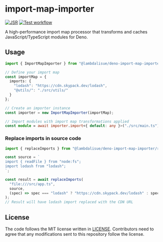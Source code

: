 # import-map-importer

[![JSR]][JSR-url]
[![Test workflow][test-badge]][test-url]

A high-performance import map processor that transforms and caches JavaScript/TypeScript modules for Deno.

## Usage

```typescript ignore
import { ImportMapImporter } from "@lambdalisue/deno-import-map-importer";

// Define your import map
const importMap = {
  imports: {
    "lodash": "https://cdn.skypack.dev/lodash",
    "@utils/": "./src/utils/"
  }
};

// Create an importer instance
const importer = new ImportMapImporter(importMap);

// Import modules with import map transformations applied
const module = await importer.import<{ default: any }>("./src/main.ts");
```

### Replace imports in source code

```typescript ignore
import { replaceImports } from "@lambdalisue/deno-import-map-importer/replace-imports";

const source = `
import { readFile } from "node:fs";
import lodash from "lodash";
`;

const result = await replaceImports(
  "file:///src/app.ts",
  source,
  (spec) => spec === "lodash" ? "https://cdn.skypack.dev/lodash" : spec
);
// Result will have lodash import replaced with the CDN URL
```

## License

The code follows the MIT license written in [LICENSE](./LICENSE). Contributors need
to agree that any modifications sent to this repository follow the license.

[JSR]: https://jsr.io/badges/@lambdalisue/deno-import-map-importer
[JSR-url]: https://jsr.io/@lambdalisue/deno-import-map-importer
[test-badge]: https://github.com/lambdalisue/deno-import-map-importer/actions/workflows/test.yml/badge.svg
[test-url]: https://github.com/lambdalisue/deno-import-map-importer/actions/workflows/test.yml
